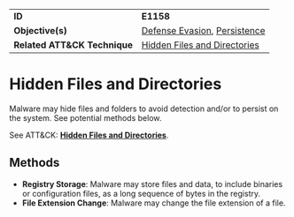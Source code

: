 |||
|---------|------------------------|
|**ID**|**E1158**|
|**Objective(s)**| [Defense Evasion](../defense-evasion), [Persistence](../persistence)|
|**Related ATT&CK Technique**|[Hidden Files and Directories](https://attack.mitre.org/techniques/T1158)|


Hidden Files and Directories
============================
Malware may hide files and folders to avoid detection and/or to persist on the system. See potential methods below. 

See ATT&CK: [**Hidden Files and Directories**](https://attack.mitre.org/techniques/T1158).

Methods
-------
* **Registry Storage**: Malware may store files and data, to include binaries or configuration files, as a long sequence of bytes in the registry.
* **File Extension Change**: Malware may change the file extension of a file.